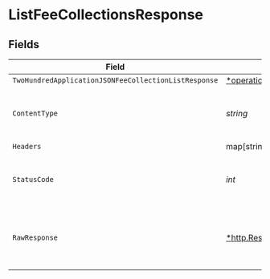 # ListFeeCollectionsResponse


## Fields

| Field                                                                                                                             | Type                                                                                                                              | Required                                                                                                                          | Description                                                                                                                       |
| --------------------------------------------------------------------------------------------------------------------------------- | --------------------------------------------------------------------------------------------------------------------------------- | --------------------------------------------------------------------------------------------------------------------------------- | --------------------------------------------------------------------------------------------------------------------------------- |
| `TwoHundredApplicationJSONFeeCollectionListResponse`                                                                              | [*operations.ListFeeCollectionsFeeCollectionListResponse](../../models/operations/listfeecollectionsfeecollectionlistresponse.md) | :heavy_minus_sign:                                                                                                                | OK                                                                                                                                |
| `ContentType`                                                                                                                     | *string*                                                                                                                          | :heavy_check_mark:                                                                                                                | HTTP response content type for this operation                                                                                     |
| `Headers`                                                                                                                         | map[string][]*string*                                                                                                             | :heavy_minus_sign:                                                                                                                | N/A                                                                                                                               |
| `StatusCode`                                                                                                                      | *int*                                                                                                                             | :heavy_check_mark:                                                                                                                | HTTP response status code for this operation                                                                                      |
| `RawResponse`                                                                                                                     | [*http.Response](https://pkg.go.dev/net/http#Response)                                                                            | :heavy_minus_sign:                                                                                                                | Raw HTTP response; suitable for custom response parsing                                                                           |